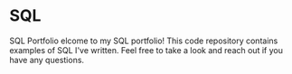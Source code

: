 # SQL
SQL Portfolio
elcome to my SQL portfolio!
This code repository contains examples of SQL I've written. Feel free to take a look and reach out if you have any questions.
